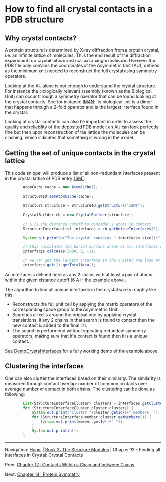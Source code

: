 # How to find all crystal contacts in a PDB structure

## Why crystal contacts?

A protein structure is determined by X-ray diffraction from a protein crystal, i.e. an infinite lattice of molecules. Thus the end result of the diffraction experiment is a crystal lattice and not just a single molecule. However the PDB file only contains the coordinates of the Asymmetric Unit (AU), defined as the minimum unit needed to reconstruct the full crystal using symmetry operators.

Looking at the AU alone is not enough to understand the crystal structure. For instance the biologically relevant assembly (known as the Biological Unit) can occur through a symmetry operator that can be found looking at the crystal contacts. See for instance [1M4N](http://www.rcsb.org/pdb/explore.do?structureId=1M4N): its biological unit is a dimer that happens through a 2-fold operator and is the largest interface found in the crystal. 

Looking at crystal contacts can also be important in order to assess the quality and reliability of the deposited PDB model: an AU can look perfectly fine but then upon reconstruction of the lattice the molecules can be clashing, which indicates that something is wrong in the model.


## Getting the set of unique contacts in the crystal lattice

This code snippet will produce a list of all non-redundant interfaces present in the crystal lattice of PDB entry [1SMT](http://www.rcsb.org/pdb/explore.do?structureId=1SMT):

```java
		AtomCache cache = new AtomCache();
		
		StructureIO.setAtomCache(cache); 
		
		Structure structure = StructureIO.getStructure("1SMT");
			
		CrystalBuilder cb = new CrystalBuilder(structure);
		
		// 6 is the distance cutoff to consider 2 atoms in contact
		StructureInterfaceList interfaces = cb.getUniqueInterfaces(6);
		
		System.out.println("The crystal contains "+interfaces.size()+" unique interfaces");

		// this calculates the buried surface areas of all interfaces and sorts them by areas
		interfaces.calcAsas(3000, 1, -1);

		// we can get the largest interface in the crystal and look at its area
		interfaces.get(1).getTotalArea();

```

An interface is defined here as any 2 chains with at least a pair of atoms within the given distance cutoff (6 A in the example above). 

The algorithm to find all unique interfaces in the crystal works roughly like this:
+ Reconstructs the full unit cell by applying the matrix operators of the corresponding space group to the Asymmetric Unit.
+ Searches all cells around the original one by applying crystal translations, if any 2 chains in that search is found to contact then the new contact is added to the final list.
+ The search is performend without repeating redundant symmetry operators, making sure that if a contact is found then it is a unique contact.

See [DemoCrystalInterfaces](https://github.com/biojava/biojava/blob/master/biojava3-structure/src/main/java/demo/DemoCrystalInterfaces.java) for a fully working demo of the example above.

## Clustering the interfaces
One can also cluster the interfaces based on their similarity. The similarity is measured through contact overlap: number of common contacts over average number of contact in both chains. The clustering can be done as following:

```java
		List<StructureInterfaceCluster> clusters = interfaces.getClusters();
		for (StructureInterfaceCluster cluster:clusters) {
			System.out.print("Cluster "+cluster.getId()+" members: ");
			for (StructureInterface member:cluster.getMembers()) {
				System.out.print(member.getId()+" ");
			}
			System.out.println();
		}
```


<!--automatically generated footer-->

---

Navigation:
[Home](../README.md)
| [Book 3: The Structure Modules](README.md)
| Chapter 13 - Finding all Interfaces in Crystal: Crystal Contacts

Prev: [Chapter 12 : Contacts Within a Chain and between Chains](contact-map.md)

Next: [Chapter 14 : Protein Symmetry](symmetry.md)
